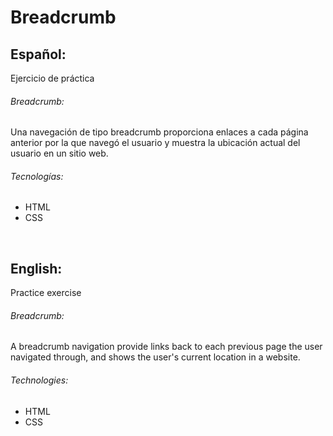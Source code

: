 # Breadcrumb

## Español:
Ejercicio de práctica

###### Breadcrumb: 
Una navegación de tipo breadcrumb proporciona enlaces a cada página anterior por la que navegó el usuario y muestra la ubicación actual del usuario en un sitio web.

###### Tecnologías:
- HTML
- CSS

<br />

## English:
Practice exercise

###### Breadcrumb:
A breadcrumb navigation provide links back to each previous page the user navigated through, and shows the user's current location in a website.

###### Technologies:
- HTML
- CSS
